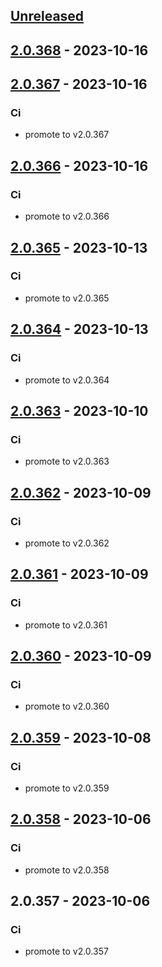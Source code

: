 <a name="unreleased"></a>
## [Unreleased]


<a name="2.0.368"></a>
## [2.0.368] - 2023-10-16

<a name="2.0.367"></a>
## [2.0.367] - 2023-10-16
### Ci
- promote to v2.0.367


<a name="2.0.366"></a>
## [2.0.366] - 2023-10-16
### Ci
- promote to v2.0.366


<a name="2.0.365"></a>
## [2.0.365] - 2023-10-13
### Ci
- promote to v2.0.365


<a name="2.0.364"></a>
## [2.0.364] - 2023-10-13
### Ci
- promote to v2.0.364


<a name="2.0.363"></a>
## [2.0.363] - 2023-10-10
### Ci
- promote to v2.0.363


<a name="2.0.362"></a>
## [2.0.362] - 2023-10-09
### Ci
- promote to v2.0.362


<a name="2.0.361"></a>
## [2.0.361] - 2023-10-09
### Ci
- promote to v2.0.361


<a name="2.0.360"></a>
## [2.0.360] - 2023-10-09
### Ci
- promote to v2.0.360


<a name="2.0.359"></a>
## [2.0.359] - 2023-10-08
### Ci
- promote to v2.0.359


<a name="2.0.358"></a>
## [2.0.358] - 2023-10-06
### Ci
- promote to v2.0.358


<a name="2.0.357"></a>
## 2.0.357 - 2023-10-06
### Ci
- promote to v2.0.357


[Unreleased]: https://gitlab.industrysoftware.automation.siemens.com/caas-ops/fleet/aws-usea1-qa-qa/compare/2.0.368...HEAD
[2.0.368]: https://gitlab.industrysoftware.automation.siemens.com/caas-ops/fleet/aws-usea1-qa-qa/compare/2.0.367...2.0.368
[2.0.367]: https://gitlab.industrysoftware.automation.siemens.com/caas-ops/fleet/aws-usea1-qa-qa/compare/2.0.366...2.0.367
[2.0.366]: https://gitlab.industrysoftware.automation.siemens.com/caas-ops/fleet/aws-usea1-qa-qa/compare/2.0.365...2.0.366
[2.0.365]: https://gitlab.industrysoftware.automation.siemens.com/caas-ops/fleet/aws-usea1-qa-qa/compare/2.0.364...2.0.365
[2.0.364]: https://gitlab.industrysoftware.automation.siemens.com/caas-ops/fleet/aws-usea1-qa-qa/compare/2.0.363...2.0.364
[2.0.363]: https://gitlab.industrysoftware.automation.siemens.com/caas-ops/fleet/aws-usea1-qa-qa/compare/2.0.362...2.0.363
[2.0.362]: https://gitlab.industrysoftware.automation.siemens.com/caas-ops/fleet/aws-usea1-qa-qa/compare/2.0.361...2.0.362
[2.0.361]: https://gitlab.industrysoftware.automation.siemens.com/caas-ops/fleet/aws-usea1-qa-qa/compare/2.0.360...2.0.361
[2.0.360]: https://gitlab.industrysoftware.automation.siemens.com/caas-ops/fleet/aws-usea1-qa-qa/compare/2.0.359...2.0.360
[2.0.359]: https://gitlab.industrysoftware.automation.siemens.com/caas-ops/fleet/aws-usea1-qa-qa/compare/2.0.358...2.0.359
[2.0.358]: https://gitlab.industrysoftware.automation.siemens.com/caas-ops/fleet/aws-usea1-qa-qa/compare/2.0.357...2.0.358

